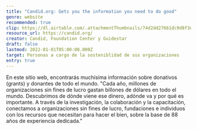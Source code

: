 ```yaml
---
title: "Candid.org: Gets you the information you need to do good"
genre: website
recommended: true
clip: https://dl.airtable.com/.attachmentThumbnails/74d2dd27661dc9d8f3e13c004bfa1661/59780df6
resource_url: https://candid.org/
creator: Candid, Foundation Center y Guidestar
draft: false
lastmod: 2022-01-01T05:00:00.000Z
target: Personas a cargo de la sosteniblidad de sus organizaciones
entry: true
---
```

En este sitio web, encontrarás muchísima información sobre donativos (grants) y donantes de todo el mundo. "Cada año, millones de organizaciones sin fines de lucro gastan billones de dólares en todo el mundo. Descubrimos de dónde viene ese dinero, adónde va y por qué es importante. A través de la investigación, la colaboración y la capacitación, conectamos a organizaciones sin fines de lucro, fundaciones e individuos con los recursos que necesitan para hacer el bien, sobre la base de 88 años de experiencia dedicada."